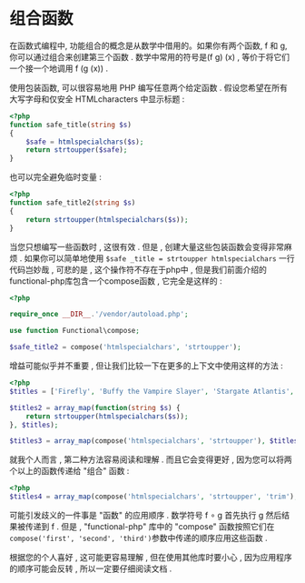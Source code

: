 # 组合函数

在函数式编程中, 功能组合的概念是从数学中借用的。如果你有两个函数, f 和 g, 你可以通过组合来创建第三个函数 . 数学中常用的符号是\(f g\) \(x\) , 等价于将它们一个接一个地调用 f \(g \(x\)\) .

使用包装函数, 可以很容易地用 PHP 编写任意两个给定函数 . 假设您希望在所有大写字母和仅安全 HTMLcharacters 中显示标题 :

```php
<?php
function safe_title(string $s)
{
    $safe = htmlspecialchars($s);
    return strtoupper($safe);
}
```

也可以完全避免临时变量 :

```php
<?php
function safe_title2(string $s)
{
    return strtoupper(htmlspecialchars($s));
}
```

当您只想编写一些函数时 , 这很有效 . 但是 , 创建大量这些包装函数会变得非常麻烦 . 如果你可以简单地使用 `$safe _title = strtoupper htmlspecialchars` 一行代码岂妙哉 , 可悲的是 , 这个操作符不存在于php中 , 但是我们前面介绍的functional-php库包含一个compose函数 , 它完全是这样的 :

```php
<?php

require_once __DIR__.'/vendor/autoload.php';

use function Functional\compose;

$safe_title2 = compose('htmlspecialchars', 'strtoupper');
```

增益可能似乎并不重要 , 但让我们比较一下在更多的上下文中使用这样的方法 : 

```php
<?php
$titles = ['Firefly', 'Buffy the Vampire Slayer', 'Stargate Atlantis', 'Tom & Jerry', 'Dawson\'s Creek'];

$titles2 = array_map(function(string $s) {
    return strtoupper(htmlspecialchars($s));
}, $titles);

$titles3 = array_map(compose('htmlspecialchars', 'strtoupper'), $titles);
```

就我个人而言 , 第二种方法容易阅读和理解 . 而且它会变得更好 , 因为您可以将两个以上的函数传递给 "组合" 函数 : 

```php
<?php
$titles4 = array_map(compose('htmlspecialchars', 'strtoupper', 'trim'), $titles);
```

可能引发歧义的一件事是 "函数" 的应用顺序 . 数学符号 f ∘ g 首先执行 g 然后结果被传递到 f . 但是 , "functional-php" 库中的 "compose" 函数按照它们在`compose('first', 'second', 'third')`参数中传递的顺序应用这些函数 . 

根据您的个人喜好 , 这可能更容易理解 , 但在使用其他库时要小心 , 因为应用程序的顺序可能会反转 , 所以一定要仔细阅读文档 . 

